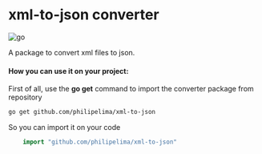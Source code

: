 # xml-to-json converter

![go](https://img.shields.io/static/v1?label=Golang&labelColor=07a0f8&message=1.19.5&color=000000&logo=go&logoColor=ffffff&style=flat-square)

A package to convert xml files to json. 

#### How you can use it on your project:

First of all, use the  **go get** command to import the converter package from repository

```bash
go get github.com/philipelima/xml-to-json
```

So you can import it on your code

```go
    import "github.com/philipelima/xml-to-json"
```